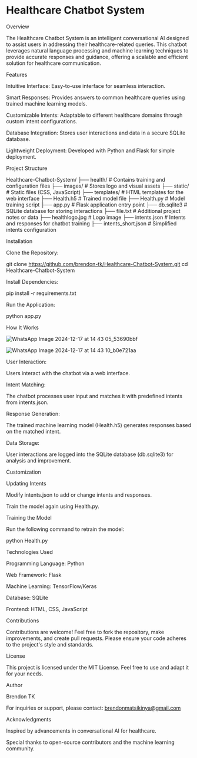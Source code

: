 # Healthcare Chatbot System

Overview

The Healthcare Chatbot System is an intelligent conversational AI designed to assist users in addressing their healthcare-related queries. This chatbot leverages natural language processing and machine learning techniques to provide accurate responses and guidance, offering a scalable and efficient solution for healthcare communication.

Features

Intuitive Interface: Easy-to-use interface for seamless interaction.

Smart Responses: Provides answers to common healthcare queries using trained machine learning models.

Customizable Intents: Adaptable to different healthcare domains through custom intent configurations.

Database Integration: Stores user interactions and data in a secure SQLite database.

Lightweight Deployment: Developed with Python and Flask for simple deployment.

Project Structure

Healthcare-Chatbot-System/
├── health/                 # Contains training and configuration files
├── images/                 # Stores logo and visual assets
├── static/                 # Static files (CSS, JavaScript)
├── templates/              # HTML templates for the web interface
├── Health.h5               # Trained model file
├── Health.py               # Model training script
├── app.py                  # Flask application entry point
├── db.sqlite3              # SQLite database for storing interactions
├── file.txt                # Additional project notes or data
├── healthlogo.jpg          # Logo image
├── intents.json            # Intents and responses for chatbot training
├── intents_short.json      # Simplified intents configuration

Installation

Clone the Repository:

git clone https://github.com/brendon-tk/Healthcare-Chatbot-System.git
cd Healthcare-Chatbot-System

Install Dependencies:

pip install -r requirements.txt

Run the Application:

python app.py

How It Works


![WhatsApp Image 2024-12-17 at 14 43 05_53690bbf](https://github.com/user-attachments/assets/7e5e2543-c94f-445e-9943-6a0d08cf13ad)


![WhatsApp Image 2024-12-17 at 14 43 10_b0e721aa](https://github.com/user-attachments/assets/b118b1cc-8805-43ca-b655-b3b347288740)

User Interaction:

Users interact with the chatbot via a web interface.

Intent Matching:

The chatbot processes user input and matches it with predefined intents from intents.json.

Response Generation:

The trained machine learning model (Health.h5) generates responses based on the matched intent.

Data Storage:

User interactions are logged into the SQLite database (db.sqlite3) for analysis and improvement.

Customization

Updating Intents

Modify intents.json to add or change intents and responses.

Train the model again using Health.py.

Training the Model

Run the following command to retrain the model:

python Health.py

Technologies Used

Programming Language: Python

Web Framework: Flask

Machine Learning: TensorFlow/Keras

Database: SQLite

Frontend: HTML, CSS, JavaScript

Contributions

Contributions are welcome! Feel free to fork the repository, make improvements, and create pull requests. Please ensure your code adheres to the project's style and standards.

License

This project is licensed under the MIT License. Feel free to use and adapt it for your needs.

Author

Brendon TK

For inquiries or support, please contact: brendonmatsikinya@gmail.com

Acknowledgments

Inspired by advancements in conversational AI for healthcare.

Special thanks to open-source contributors and the machine learning community.

